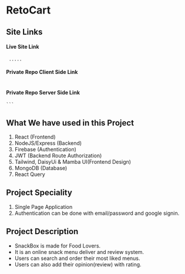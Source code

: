 # RetoCart

## Site Links

#### Live Site Link

```
 .....
```

#### Private Repo Client Side Link

```

```

#### Private Repo Server Side Link

````
```

````

## What We have used in this Project

1. React (Frontend)
2. NodeJS/Express (Backend)
3. Firebase (Authentication)
4. JWT (Backend Route Authorization)
5. Tailwind, DaisyUi & Mamba UI(Frontend Design)
6. MongoDB (Database)
7. React Query

## Project Speciality

1. Single Page Application
2. Authentication can be done with email/password and google signin.

## Project Description

-   SnackBox is made for Food Lovers.
-   It is an online snack menu deliver and review system.
-   Users can search and order their most liked menus.
-   Users can also add their opinion(review) with rating.
